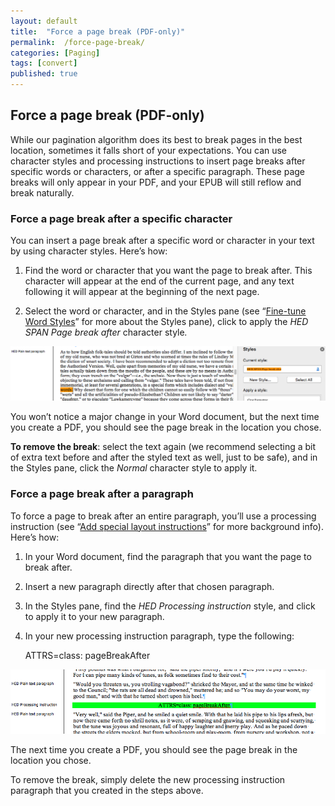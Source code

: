 ```yaml
---
layout: default
title:  "Force a page break (PDF-only)"
permalink:  /force-page-break/
categories: [Paging]
tags: [convert]
published: true
---
```


<section data-type="chapter" class="hsecchapter" data-hederis-type="hsecchapter" id="force-page-break" data-pi-attrs="id: force-page-break; data-tags: convert;" role="doc-chapter" data-tags="convert" data-author-name=" " data-book-title=" " title="Force a page break (PDF-only)"><h1 data-hederis-type="hblkchaptitle" class="hblkchaptitle" id="phhG6L63A">Force a page break (PDF-only)</h1>
    <p class="hblkp" data-hederis-type="hblkp" id="pjNLsXZfe">While our pagination algorithm does its best to break pages in the best location, sometimes it falls short of your expectations. You can use character styles and processing instructions to insert page breaks after specific words or characters, or after a specific paragraph. These page breaks will only appear in your PDF, and your EPUB will still reflow and break naturally.</p>
    <section class="hwprsubsection" data-hederis-type="hwprsubsection" id="pklm98iay" data-type="subsection" title="Subsection 1"><h1 data-hederis-type="hblkchaptitle" class="hblkchaptitle" id="pZtm3TMks">Force a page break after a specific character</h1>
    <p class="hblkp" data-hederis-type="hblkp" id="pFq9Jucbt">You can insert a page break after a specific word or character in your text by using character styles. Here&#8217;s how:</p>
    <ol class="hwprnumlist" data-hederis-type="hwprnumlist" id="pZIUArI7U"><li class="hblkoli" data-hederis-type="hblkoli" id="liS9scfy7q"><p class="hblkoli" data-hederis-type="hblklip" id="puyj5H0MS">Find the word or character that you want the page to break after. This character will appear at the end of the current page, and any text following it will appear at the beginning of the next page.</p></li>
    <li class="hblkoli" data-hederis-type="hblkoli" id="limJlLNyP1"><p class="hblkoli" data-hederis-type="hblklip" id="pZDSzNN45">Select the word or character, and in the Styles pane (see &#8220;<a href="{% post_url 2019-10-21-16-Fine-tuneWordStyles %}" id="pzJvERGL1"><span class="Hyperlink" id="pTp2nkbkQ">Fine-tune Word Styles</span></a>&#8221; for more about the Styles pane), click to apply the <span class="Emphasis" id="pDRcBwfJL"><em class="hspanem" data-hederis-type="hspanem" id="pEu5Lwef0">HED SPAN Page break after </em></span>character style<span class="Emphasis" id="plne3P077"><em class="hspanem" data-hederis-type="hspanem" id="p4c9G9sT9">.</em></span></p></li>
    </ol>
    <img data-hederis-type="hblkimg" class="hblkimg" id="ppPswF3gK" src="/images/forcecharbr.png" data-img-src="forcecharbr.png"/>
    <p class="hblkp" data-hederis-type="hblkp" id="pVznGes3u">You won&#8217;t notice a major change in your Word document, but the next time you create a PDF, you should see the page break in the location you chose.</p>
    <p class="hblkp" data-hederis-type="hblkp" id="pSpBMnmGi"><strong class="hspanstrong" data-hederis-type="hspanstrong" id="pYEb73qzP">To remove the break</strong>: select the text again (we recommend selecting a bit of extra text before and after the styled text as well, just to be safe), and in the Styles pane, click the <span class="Emphasis" id="ptkOfM4Dh"><em class="hspanem" data-hederis-type="hspanem" id="pF0pSSQDN">Normal</em></span> character style to apply it.</p>
    </section>
    <section class="hwprsubsection" data-hederis-type="hwprsubsection" id="pqR2BWKf0" data-type="subsection" title="Subsection 2"><h1 data-hederis-type="hblkchaptitle" class="hblkchaptitle" id="p6UEo1K9V">Force a page break after a paragraph</h1>
    <p class="hblkp" data-hederis-type="hblkp" id="pcwoKIRsl">To force a page to break after an entire paragraph, you&#8217;ll use a processing instruction (see &#8220;<a href="{% post_url 2019-10-21-35-Addspeciallayoutinstructions %}" id="p8unyfwEJ"><span class="Hyperlink" id="puWGpm18W">Add special layout instructions</span></a>&#8221; for more background info). Here&#8217;s how:</p>
    <ol class="hwprnumlist" data-hederis-type="hwprnumlist" id="p34Ex0IVS"><li class="hblkoli" data-hederis-type="hblkoli" id="lioJG5HZlG"><p class="hblkoli" data-hederis-type="hblklip" id="pYGnBQsvP">In your Word document, find the paragraph that you want the page to break after.</p></li>
    <li class="hblkoli" data-hederis-type="hblkoli" id="liyAxxtHDX"><p class="hblkoli" data-hederis-type="hblklip" id="pFOuiLlKj">Insert a new paragraph directly after that chosen paragraph.</p></li>
    <li class="hblkoli" data-hederis-type="hblkoli" id="liYIym4Vw7"><p class="hblkoli" data-hederis-type="hblklip" id="p2sxGtZEZ">In the Styles pane, find the <span class="Emphasis" id="pBuNL5C3K"><em class="hspanem" data-hederis-type="hspanem" id="pnZNzplcg">HED Processing instruction</em></span> style, and click to apply it to your new paragraph.</p></li>
    <li class="hblkoli" data-hederis-type="hblkoli" id="liyLPU2bwv"><p class="hblkoli" data-hederis-type="hblklip" id="pibAVMksP">In your new processing instruction paragraph, type the following:</p><div class="hwprliteral" data-hederis-type="hwprliteral" id="p95KavTzp" data-type="programlisting" role="doc-example"><p class="hblkp" data-hederis-type="hblkp" id="pNzCeXE9Q">ATTRS=class: pageBreakAfter</p></div>
    </li>
    </ol>
    <img data-hederis-type="hblkimg" class="hblkimg" id="p0FkxlInE" src="/images/forcebr.png" data-img-src="forcebr.png"/>
    <p class="hblkp" data-hederis-type="hblkp" id="pLE2b9wGW">The next time you create a PDF, you should see the page break in the location you chose.</p>
    <p class="hblkp" data-hederis-type="hblkp" id="plCNkioom">To remove the break, simply delete the new processing instruction paragraph that you created in the steps above.</p>
    </section>
    </section>
    